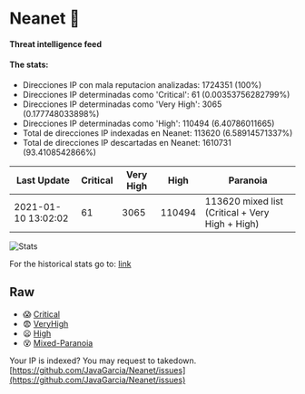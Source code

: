# Neanet :hocho:
#### Threat intelligence feed
#### The stats:

- Direcciones IP con mala reputacion analizadas: 1724351 (100%)
- Direcciones IP determinadas como 'Critical':  61 (0.00353756282799%)
- Direcciones IP determinadas como 'Very High':  3065 (0.177748033898%)
- Direcciones IP determinadas como 'High':  110494 (6.40786011665)
- Total de direcciones IP indexadas en Neanet:  113620 (6.58914571337%)
- Total de direcciones IP descartadas en Neanet:  1610731 (93.4108542866%)

| Last Update | Critical | Very High | High | Paranoia |
| --- | --- | --- | --- | --- |
| 2021-01-10 13:02:02 | 61 | 3065 | 110494 | 113620 mixed list (Critical + Very High + High)|

![Stats](https://docs.google.com/spreadsheets/d/e/2PACX-1vSnaNMIXVabIpDJjufMlzH7poXnshF3mgd8Is1g9ytUEzVsP5my4Trn8f-xkoLLQ38xpL3HtmUexLo6/pubchart?oid=501124687&format=image)

For the historical stats go to: [link](/stats.csv)
## Raw
- :scream: [Critical](https://raw.githubusercontent.com/JavaGarcia/Neanet/master/blacklists/neanet_critical.txt)
- :fearful: [VeryHigh](https://raw.githubusercontent.com/JavaGarcia/Neanet/master/blacklists/neanet_veryHigh.txtt)
- :frowning: [High](https://raw.githubusercontent.com/JavaGarcia/Neanet/master/blacklists/neanet_high.txt)
- :dizzy_face: [Mixed-Paranoia](https://raw.githubusercontent.com/JavaGarcia/Neanet/master/blacklists/neanet_all.txt)


Your IP is indexed? You may request to takedown. [https://github.com/JavaGarcia/Neanet/issues](https://github.com/JavaGarcia/Neanet/issues)



































































































































































































































































































































































































































































































































































































































































































































































































































































































































































































































































































































































































































































































































































































































































































































































































































































































































































































































































































































































































































































































































































































































































































































































































































































































































































































































































































































































































































































































































































































































































































































































































































































































































































































































































































































